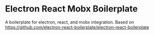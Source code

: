 # Electron React Mobx Boilerplate

A boilerplate for electron, react, and mobx integration.
Based on https://github.com/electron-react-boilerplate/electron-react-boilerplate